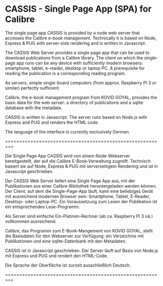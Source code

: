 # CASSIS - Single Page App (SPA) for Calibre
The single page app CASSIS is provided by a node web server that accesses the Calibre e-book management. Technically it is based on Node, Express & PUG with server-side rendering and is written in Javascript.

The CASSIS Web Server provides a single page app that can be used to download publications from a Calibre library. The client on which the single-page app runs can be any device with sufficiently modern browsers: smartphone, tablet, e-reader, desktop or laptop PC. A prerequisite for reading the publication is a corresponding reading program.

As servers, simple single-board computers (from approx. Raspberry PI 3 or similar) perfectly sufficient.

Calibre, the e-book management program from KOVID GOYAL, provides the basic data for the web server: a directory of publications and a sqlite database with the metadata.

CASSIS is written in Javascript. The server runs based on Node.js with Express and PUG and renders the HTML code.

The language of the interface is currently exclusively German.

=========================================================

Die Single Page App CASSIS wird von einem Node-Webserver bereitgestellt, der auf die Calibre E-Book-Verwaltung zugreift. Technisch basiert sie auf Node, Express & PUG mit serverseitigem Rendering und ist in Javascript geschrieben.

Der CASSIS Web Server liefert eine  Single Page App aus, mit der Publikationen aus einer Calibre-Bibliothek heruntergeladen werden können. Der Client, auf dem die Single-Page-App  läuft, kann eine beliebiges Gerät mit ausreichend modernen Browser sein: Smartphone, Tablet, E-Reader, Desktop- oder Laptop-PC. Ein Voraussetzung zum Lesen der Publikation ist ein entsprechendes Lese-Programm.

Als Server sind einfache Ein-Platinen-Rechner (ab ca. Raspberry PI 3 oä.) vollkommen ausreichend.

Calibre⁠, das Programm zum E-Book-Mangement von KOVID GOYAL, stellt die Basisdaten für den Webserver zur Verfügung: ein Verzeichnis mit Publikationen und eine sqlite-Datenbank mit den Metadaten.

CASSIS ist in Javascript geschrieben. Der Server läuft auf Basis von Node.js mit Express und PUG und rendert den HTML-Code. 

Die Sprache der Oberfläche ist zurzeit ausschließlich Deutsch.

=========================================================
